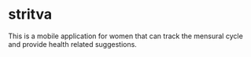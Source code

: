# stritva

This is a mobile application for women that can track the mensural cycle and provide health related suggestions.
